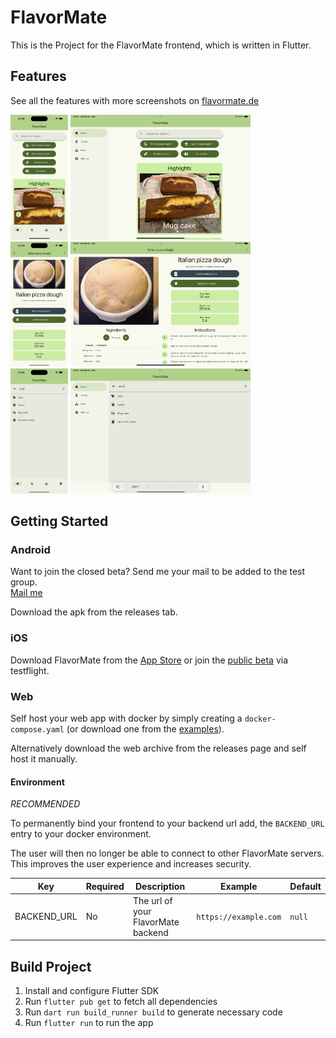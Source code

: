 # FlavorMate

This is the Project for the FlavorMate frontend, which is written in Flutter.

## Features

See all the features with more screenshots on [flavormate.de](https://flavormate.de/features/)

<img src="docs/features/phone/home.png" alt="Home screen screenshot" height="200px">
<img src="docs/features/tablet/home.png" alt="Home screen screenshot" height="200px">
<br>
<img src="docs/features/phone/recipe_1.png" alt="Home screen screenshot" height="200px">
<img src="docs/features/tablet/recipe_1.png" alt="Home screen screenshot" height="200px">
<br>
<img src="docs/features/phone/search.png" alt="Home screen screenshot" height="200px">
<img src="docs/features/tablet/search.png" alt="Home screen screenshot" height="200px">

## Getting Started

### Android

Want to join the closed beta? Send me your mail to be added to the test group.<br>
[Mail me](mailto:android-beta@flavormate.de?subject=Apply%20for%20android%20closed%20beta)

Download the apk from the releases tab.

### iOS

Download FlavorMate from the [App Store](https://apps.apple.com/de/app/flavormate/id6670196195) or join
the [public beta](https://testflight.apple.com/join/yp5BtJGx) via testflight.

### Web

Self host your web app with docker by simply creating a `docker-compose.yaml` (or download one from
the [examples](https://github.com/FlavorMate/flavormate-app/tree/main/examples)).

Alternatively download the web archive from the releases page and self host it manually.

#### Environment

*RECOMMENDED*

To permanently bind your frontend to your backend url add, the `BACKEND_URL` entry to your docker environment.

The user will then no longer be able to connect to other FlavorMate servers.
This improves the user experience and increases security.

| Key         | Required | Description                        | Example               | Default |
|-------------|----------|------------------------------------|-----------------------|---------|
| BACKEND_URL | No       | The url of your FlavorMate backend | `https://example.com` | `null`  |

## Build Project

1. Install and configure Flutter SDK
2. Run `flutter pub get` to fetch all dependencies
3. Run `dart run build_runner build` to generate necessary code
4. Run `flutter run` to run the app
